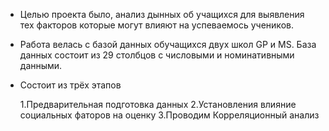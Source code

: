 
- Целью проекта было, анализ дынных об учащихся для выявления тех факторов которые могут влияют на успеваемось учеников.
- Работа велась с базой данных обучащихся двух школ GP и MS. База данных состоит из 29 столбцов с числовыми и номинативными данными.
- Состоит из трёх этапов 

     1.Предварительная подготовка данных
     2.Установления влияние социальных фаторов на оценку
     3.Проводим Корреляционный анализ

